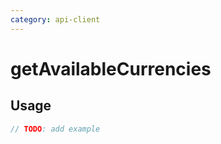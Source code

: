 ```yaml
---
category: api-client
---
```


# getAvailableCurrencies

<!-- PLACEHOLDER_DESCRIPTION -->

## Usage

```ts
// TODO: add example
```
